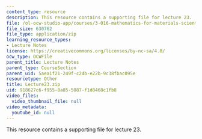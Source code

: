 ```yaml
---
content_type: resource
description: This resource contains a supporting file for lecture 23.
file: /ol-ocw-studio-app/courses/3-016-mathematics-for-materials-scientists-and-engineers-fall-2005/918627c6f9558a855087f1d8468c1fb8_Lecture23.zip
file_size: 630762
file_type: application/zip
learning_resource_types:
- Lecture Notes
license: https://creativecommons.org/licenses/by-nc-sa/4.0/
ocw_type: OCWFile
parent_title: Lecture Notes
parent_type: CourseSection
parent_uid: 5aea1f21-249f-c24b-e22b-9c38fbac095e
resourcetype: Other
title: Lecture23.zip
uid: 918627c6-f955-8a85-5087-f1d8468c1fb8
video_files:
  video_thumbnail_file: null
video_metadata:
  youtube_id: null
---
```

This resource contains a supporting file for lecture 23.